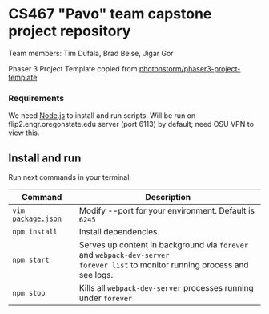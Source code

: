 # CS467 "Pavo" team capstone project repository
Team members: Tim Dufala, Brad Beise, Jigar Gor

Phaser 3 Project Template copied from [photonstorm/phaser3-project-template](https://github.com/photonstorm/phaser3-project-template)

### Requirements

We need [Node.js](https://nodejs.org) to install and run scripts.
Will be run on flip2.engr.oregonstate.edu server (port 6113) by default; need OSU VPN to view this.

## Install and run

Run next commands in your terminal:

| Command | Description |
|---------|-------------|
| `vim `[`package.json`](package.json) | Modify --port for your environment. Default is `6245` |
| `npm install` | Install dependencies. |
| `npm start` | Serves up content in background via `forever` and `webpack-dev-server` <br> `forever list` to monitor running process and see logs. |
| `npm stop`  | Kills all `webpack-dev-server` processes running under `forever` |
